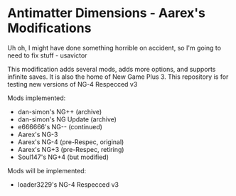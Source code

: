 # Antimatter Dimensions - Aarex's Modifications

Uh oh, I might have done something horrible on accident, so I'm going to need to fix stuff - usavictor

This modification adds several mods, adds more options, and supports infinite saves. It is also the home of New Game Plus 3.
This repository is for testing new versions of NG-4 Respecced v3

Mods implemented:
- dan-simon's NG++ (archive)
- dan-simon's NG Update (archive)
- e666666's NG-- (continued)
- Aarex's NG-3
- Aarex's NG-4 (pre-Respec, original)
- Aarex's NG+3 (pre-Respec, retiring)
- Soul147's NG+4 (but modified)

Mods will be implemented:
- loader3229's NG-4 Respecced v3
